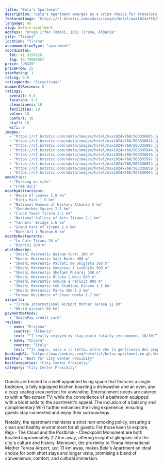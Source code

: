 ```yaml
---
title: "Bela's Apartment"
description: "Bela's Apartment emerges as a prime choice for travelers seeking comfort and convenience in the heart of Tirana."
featuredImage: "https://cf.bstatic.com/xdata/images/hotel/max1024x768/503336065.jpg?k=b252c6b67207285a898e68513bf920db3284a5f0daead592d31106bb34211df2&o=&hp=1"
language: en
slug: bela-s-apartment
address: "Rruga Irfan Tomini, 1001 Tirana, Albania"
city: "Tirana"
location: "Tirana"
accommodationType: "apartment"
coordinates:
  lat: 41.3197826
  lng: 19.79689057
price: "US$35"
priceFrom: 35
starRating: 3
rating: 9.9
ratingWords: "Exceptional"
numberOfReviews: 5
ratings:
  overall: 9.9
  location: 9.5
  cleanliness: 10
  facilities: 10
  value: 10
  comfort: 10
  staff: 10
  wifi: 0
images:
  - "https://cf.bstatic.com/xdata/images/hotel/max1024x768/503336065.jpg?k=b252c6b67207285a898e68513bf920db3284a5f0daead592d31106bb34211df2&o=&hp=1"
  - "https://cf.bstatic.com/xdata/images/hotel/max1024x768/503336011.jpg?k=a927b08c925c786f07b73fe7cd4fd0b6c8589a1943b4490bea7596206b1f5e8e&o=&hp=1"
  - "https://cf.bstatic.com/xdata/images/hotel/max1024x768/503335987.jpg?k=fdd62ca5ec1bd0d878d33e0251102b1415db3de74360ec797bd6afd47924641f&o=&hp=1"
  - "https://cf.bstatic.com/xdata/images/hotel/max1024x768/503335844.jpg?k=507c8f056689d6e44379afd6f3c49fd3b2aaa6d23e58afb5dea875a1a8bbd477&o=&hp=1"
  - "https://cf.bstatic.com/xdata/images/hotel/max1024x768/503336016.jpg?k=ba1f3a4fd217f477267d765e1577040248fb68e930aa647be93e9fe9848785b8&o=&hp=1"
  - "https://cf.bstatic.com/xdata/images/hotel/max1024x768/503335997.jpg?k=3cbcb85317c925888aea3b880303e1378f50f4c3856b41bf27234f940dfce428&o=&hp=1"
  - "https://cf.bstatic.com/xdata/images/hotel/max1024x768/503336024.jpg?k=b649f33cab3febe7f473956145792c64e54bca14072e15cb956322b3f86ef323&o=&hp=1"
  - "https://cf.bstatic.com/xdata/images/hotel/max1024x768/503336059.jpg?k=3465357f609ed35bdfd951c873eea9a31aaf4af2d9e1b5d07c64190fb09bdaa9&o=&hp=1"
  - "https://cf.bstatic.com/xdata/images/hotel/max1024x768/503336004.jpg?k=9c0d39c0ff96dc67d620e66f09ba643785609afdb5ba8daed31183704f99028e&o=&hp=1"
amenities:
  - "Parking on site"
  - "Free WiFi"
nearbyAttractions:
  - "House of Leaves 1.8 km"
  - "Rinia Park 1.9 km"
  - "National Museum of History Albania 2 km"
  - "Skanderbeg Square 2.1 km"
  - "Clock Tower Tirana 2.1 km"
  - "National Gallery of Arts Tirana 2.1 km"
  - "Tanners' Bridge 2.6 km"
  - "Grand Park of Tirana 2.6 km"
  - "Bunk'Art 1 Museum 6 km"
nearbyRestaurants:
  - "Le Cafe Tirana 20 m"
  - "Dionisi 100 m"
whatsNearby:
  - "Sheshi Rekreativ Bajram Curri 100 m"
  - "Sheshi Rekreativ Sali Butka 400 m"
  - "Sheshi Rekreativ Pallati me Shigjeta 500 m"
  - "Sheshi Rekreativ Kongresi i Lushnjës 500 m"
  - "Sheshi Rekreativ Shefqet Musaraj 550 m"
  - "Sheshi Rekreativ Blloku 1 Maji 800 m"
  - "Sheshi Rekreativ Komuna e Parisit 900 m"
  - "Sheshi Rekreativ tek Stadiumi Dinamo 1.1 km"
  - "Sheshi Rekreativ Parku 1Km 1.2 km"
  - "Former Residence of Enver Hoxha 1.7 km"
airports:
  - "Tirana International Airport Mother Teresa 11 km"
  - "Ohrid Airport 80 km"
paymentMethods:
  - "UnionPay credit card"
reviews:
  - name: "Ersjona"
    country: "Albania"
    text: "“I really enjoyed my stay,would totally reccommend. 10/10!”"
  - name: "Chiara"
    country: "Italy"
    text: "“Il bagno, sala e il letto… oltre che la gentilezza dei proprietari”"
bookingURL: "https://www.booking.com/hotel/al/belas-apartment.en-gb.html?aid=8035640"
bestFor: "Best for City Center Proximity"
bestCategories: "City Center Proximity"
category: "City Center Proximity"
---
```


Guests are treated to a well-appointed living space that features a single bedroom, a fully equipped kitchen boasting a dishwasher and an oven, and a cozy seating area perfect for unwinding. Entertainment needs are catered to with a flat-screen TV, while the convenience of a bathroom equipped with a bidet adds to the apartment's appeal. The inclusion of a balcony and complimentary WiFi further enhances the living experience, ensuring guests stay connected and enjoy their surroundings.

Notably, the apartment maintains a strict non-smoking policy, ensuring a clean and healthy environment for all guests. For those keen to explore, Reja - The Cloud and the Postbllok - Checkpoint Monument are both located approximately 2.2 km away, offering insightful glimpses into the city's culture and history. Moreover, the proximity to Tirana International Mother Teresa Airport, just 13 km away, makes Bela's Apartment an ideal choice for both short stays and longer visits, promising a blend of convenience, comfort, and cultural immersion.